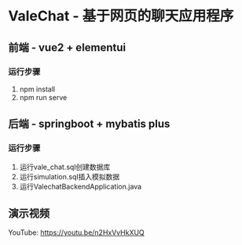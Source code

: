 # ValeChat - 基于网页的聊天应用程序
## 前端 - vue2 + elementui
### 运行步骤
1. npm install
2. npm run serve

## 后端 - springboot + mybatis plus
### 运行步骤
1. 运行vale_chat.sql创建数据库
2. 运行simulation.sql插入模拟数据
3. 运行ValechatBackendApplication.java

## 演示视频
YouTube: https://youtu.be/n2HxVvHkXUQ
